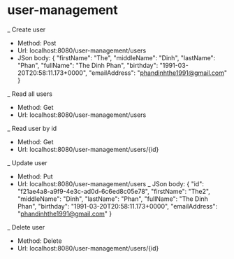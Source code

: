 # user-management
_ Create user
  + Method: Post
  + Url: localhost:8080/user-management/users
  + JSon body:
        {
              "firstName": "The",
              "middleName": "Dinh",
              "lastName": "Phan",
              "fullName": "The Dinh Phan",
              "birthday": "1991-03-20T20:58:11.173+0000",
              "emailAddress": "phandinhthe1991@gmail.com"
         }

_ Read all users
  + Method: Get
  + Url: localhost:8080/user-management/users

_ Read user by id
  + Method: Get
  + Url: localhost:8080/user-management/users/{id}
  
_ Update user
  + Method: Put
  + Url: localhost:8080/user-management/users
  _ JSon body:
        {
              "id": "f21ae4a8-a9f9-4e3c-ad0d-6c6ed8c05e78",
              "firstName": "The2",
              "middleName": "Dinh",
              "lastName": "Phan",
              "fullName": "The Dinh Phan",
              "birthday": "1991-03-20T20:58:11.173+0000",
              "emailAddress": "phandinhthe1991@gmail.com"
        }

_ Delete user
  + Method: Delete
  + Url: localhost:8080/user-management/users/{id}
